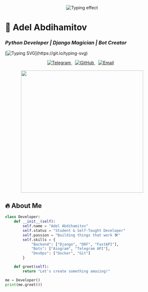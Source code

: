 <div align="center">
  <img src="https://readme-typing-svg.demolab.com?font=Fira+Code&size=30&duration=3000&pause=500&color=22F7A7&width=550&lines=print(%22Hiring+Adel+%3D%3D%3D+Best+Decision%22)" alt="Typing effect">
</div>

# 🚀 **Adel Abdihamitov**
### _Python Developer | Django Magician | Bot Creator_
[![Typing SVG](https://readme-typing-svg.demolab.com?font=Fira+Code&pause=1000&color=22F7A7&width=435&lines=Hello+World!;Python+%7C+Django+%7C+Aiogram;Docker+%7C+PostgreSQL;Open+for+collaboration!)](https://git.io/typing-svg)

<div align="center">
  <a href="https://t.me/abd1ham1tov" style="margin-right: 10px;">
    <img src="https://img.shields.io/badge/Telegram-2CA5E0?style=for-the-badge&logo=telegram&logoColor=white" alt="Telegram">
  </a>
  <a href="https://github.com/Adel-12-ai" style="margin-right: 10px;">
    <img src="https://img.shields.io/badge/GitHub-181717?style=for-the-badge&logo=github&logoColor=white" alt="GitHub">
  </a>
  <a href="mailto:abdihamitov2008adel@gmail.com" style="margin-right: 10px;">
    <img src="https://img.shields.io/badge/Email-EA4335?style=for-the-badge&logo=gmail&logoColor=white" alt="Email">
  </a>
</div>

<br>

<div align="center">
  <img src="https://media.giphy.com/media/v1.Y2lkPTc5MGI3NjExcDk0bGJtOGVjY2VxYjB6Y2V5Z2V6Z2JjZ3R4aG5xZ2NqYzB1eWZ0biZlcD12MV9pbnRlcm5hbF9naWZfYnlfaWQmY3Q9Zw/qgQUggAC3Pfv687qPC/giphy.gif" width="400">
</div>

## 🔥 **About Me**
```python
class Developer:
    def __init__(self):
        self.name = "Adel Abdihamitov"
        self.status = "Student & Self-Taught Developer"
        self.passion = "Building things that work 🛠️"
        self.skills = {
            "Backend": ["Django", "DRF", "FastAPI"],
            "Bots": ["Aiogram", "Telegram API"],
            "DevOps": ["Docker", "Git"]
        }

    def greet(self):
        return "Let's create something amazing!"

me = Developer()
print(me.greet())
